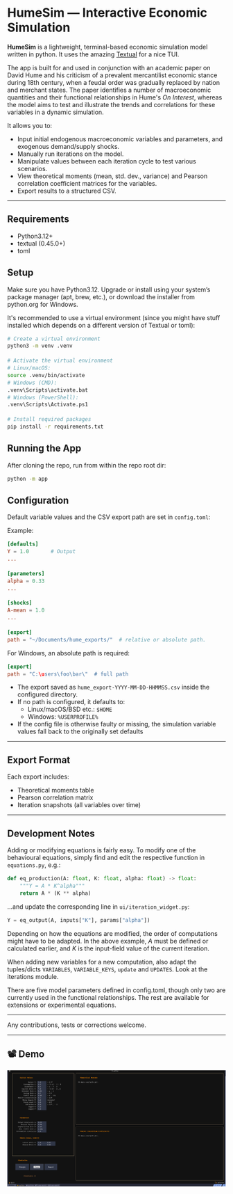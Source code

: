 # HumeSim — Interactive Economic Simulation

**HumeSim** is a lightweight, terminal-based economic simulation model written in python. It uses the amazing [Textual](https://github.com/Textualize/textual) for a nice TUI. 

The app is built for and used in conjunction with an academic paper on David Hume and his criticism of a prevalent mercantilist economic stance during 18th century, when a feudal order was gradually replaced by nation and merchant states. The paper identifies a number of macroeconomic quantities and their functional relationships in Hume's *On Interest*, whereas the model aims to test and illustrate the trends and correlations for these variables in a dynamic simulation. 

It allows you to:
- Input initial endogenous macroeconomic variables and parameters, and exogenous demand/supply shocks.
- Manually run iterations on the model.
- Manipulate values between each iteration cycle to test various scenarios.
- View theoretical moments (mean, std. dev., variance) and Pearson correlation coefficient matrices for the variables.
- Export results to a structured CSV.

---

## Requirements

- Python3.12+
- textual (0.45.0+)
- toml


## Setup

Make sure you have Python3.12. Upgrade or install using your system’s package manager (apt, brew, etc.), or download the installer from python.org for Windows.

It's recommended to use a virtual environment (since you might have stuff installed which depends on a different version of Textual or toml):

```bash
# Create a virtual environment
python3 -m venv .venv

# Activate the virtual environment
# Linux/macOS:
source .venv/bin/activate
# Windows (CMD):
.venv\Scripts\activate.bat
# Windows (PowerShell):
.venv\Scripts\Activate.ps1

# Install required packages
pip install -r requirements.txt
```

## Running the App

After cloning the repo, run from within the repo root dir:

```bash
python -m app
```

## Configuration

Default variable values and the CSV export path are set in `config.toml`:

Example:
```toml
[defaults]
Y = 1.0       # Output
...

[parameters]
alpha = 0.33
...

[shocks]
A-mean = 1.0
...

[export]
path = "~/Documents/hume_exports/"  # relative or absolute path.
```

For Windows, an absolute path is required:
```toml
[export]
path = "C:\users\foo\bar\"  # full path
```

- The export saved as `hume_export-YYYY-MM-DD-HHMMSS.csv` inside the configured directory.
- If no path is configured, it defaults to:
  - Linux/macOS/BSD etc.: `$HOME`
  - Windows: `%USERPROFILE%`
- If the config file is otherwise faulty or missing, the simulation variable values fall back to the originally set defaults

---

## Export Format

Each export includes:

- Theoretical moments table
- Pearson correlation matrix
- Iteration snapshots (all variables over time)

---

## Development Notes

Adding or modifying equations is fairly easy. To modify one of the behavioural equations, simply find and edit the respective function in `equations.py`, e.g.:

```python
def eq_production(A: float, K: float, alpha: float) -> float:
    """Y = A * K^alpha"""
    return A * (K ** alpha)
```
...and update the corresponding line in `ui/iteration_widget.py`:
```python
Y = eq_output(A, inputs["K"], params["alpha"])
```

Depending on how the equations are modified, the order of computations might have to be adapted. In the above example, *A* must be defined or calculated earlier, and *K* is the input-field value of the current iteration.

When adding new variables for a new computation, also adapt the tuples/dicts `VARIABLES`, `VARIABLE_KEYS`, `update` and `UPDATES`. Look at the iterations module.

There are five model parameters defined in config.toml, though only two are currently used in the functional relationships. The rest are available for extensions or experimental equations.

---

Any contributions, tests or corrections welcome.

---

## 📽️ Demo

![HumeSim Demo](docs/demo.gif)
